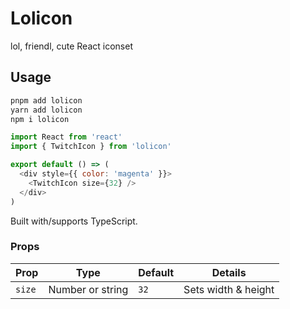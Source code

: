 # Lolicon

lol, friendl, cute React iconset

[docs]: https://lolicon.nantoka.works

## Usage

```sh
pnpm add lolicon
yarn add lolicon
npm i lolicon
```

```js
import React from 'react'
import { TwitchIcon } from 'lolicon'

export default () => (
  <div style={{ color: 'magenta' }}>
    <TwitchIcon size={32} />
  </div>
)
```

Built with/supports TypeScript.

### Props

| Prop   | Type             | Default | Details             |
| ------ | ---------------- | ------- | ------------------- |
| `size` | Number or string | `32`    | Sets width & height |
